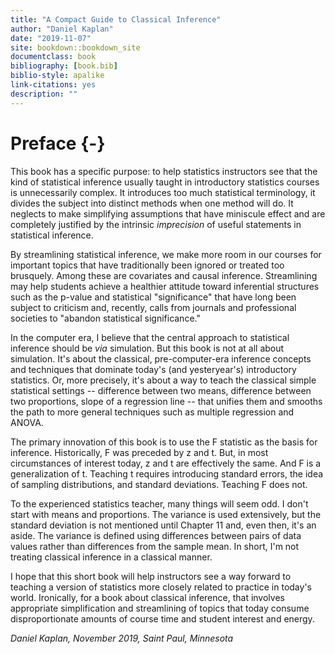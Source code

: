 ```yaml
--- 
title: "A Compact Guide to Classical Inference"
author: "Daniel Kaplan"
date: "2019-11-07"
site: bookdown::bookdown_site
documentclass: book
bibliography: [book.bib]
biblio-style: apalike
link-citations: yes
description: ""
---
```


# Preface {-}

This book has a specific purpose: to help statistics instructors see that the kind of statistical inference usually taught in introductory statistics courses is unnecessarily complex. It introduces too much statistical terminology, it divides the subject into distinct methods when one method will do. It neglects to make simplifying assumptions that have miniscule effect and are completely justified by the intrinsic *imprecision* of useful statements in statistical inference.

By streamlining statistical inference, we make more room in our courses for important topics that have traditionally been ignored or treated too brusquely. Among these are covariates and causal inference. Streamlining  may help students achieve a healthier attitude toward inferential structures such as the p-value and statistical "significance" that have long been subject to criticism and, recently, calls from journals and professional societies to "abandon statistical significance." 

In the computer era, I believe that the central approach  to statistical inference should be *via* simulation. But this book is not at all about simulation. It's about the classical, pre-computer-era inference concepts and techniques that dominate today's (and yesteryear's) introductory statistics. Or, more precisely, it's about a way to teach the classical simple statistical settings -- difference between two means, difference between two proportions, slope of a regression line -- that unifies them and smooths the path to more general techniques such as multiple regression and ANOVA.

The primary innovation of this book is to use the F statistic as the basis for inference. Historically, F was  preceded by z and t. But, in most circumstances of interest today, z and t are effectively the same. And F is a generalization of t. Teaching t requires introducing standard errors, the idea of sampling distributions, and standard deviations. Teaching F does not.

To the experienced statistics teacher, many things will seem odd. I don't start with means and proportions. The variance is used extensively, but the standard deviation is not mentioned until Chapter 11 and, even then, it's an aside. The variance is defined using differences between pairs of data values rather than differences from the sample mean. In short, I'm not treating classical inference in a classical manner.

I hope that this short book will help instructors see a way forward to teaching a version of statistics more closely related to practice in today's world. Ironically, for a book about classical inference, that involves appropriate simplification and streamlining of topics that today consume disproportionate amounts of course time and student interest and energy.

*Daniel Kaplan, November 2019, Saint Paul, Minnesota*
 
